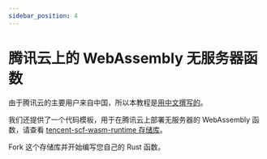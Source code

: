 ```yaml
---
sidebar_position: 4
---
```

# 腾讯云上的 WebAssembly 无服务器函数

由于腾讯云的主要用户来自中国，所以本教程是[用中文撰写的](https://my.oschina.net/u/4532842/blog/5172639)。

我们还提供了一个代码模板，用于在腾讯云上部署无服务器的 WebAssembly 函数，请查看 [tencent-scf-wasm-runtime 存储库](https://github.com/second-state/tencent-scf-wasm-runtime)。

Fork 这个存储库并开始编写您自己的 Rust 函数。

